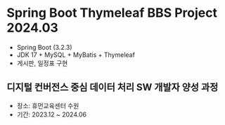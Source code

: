 # Spring Boot Thymeleaf BBS Project 2024.03
- Spring Boot (3.2.3)
- JDK 17 + MySQL + MyBatis + Thymeleaf
- 게시판, 일정표 구현

## 디지털 컨버전스 중심 데이터 처리 SW 개발자 양성 과정
- 장소: 휴먼교육센터 수원
- 기간: 2023.12 ~ 2024.06
